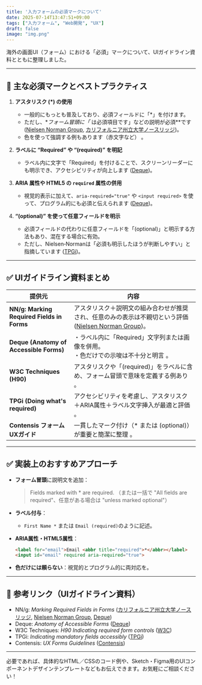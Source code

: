 ```yaml
---
title: '入力フォームの必須マークについて'
date: 2025-07-14T13:47:51+09:00
tags: ["入力フォーム", "Web開発", "UX"]
draft: false
image: "img.png"
---
```


海外の画面UI（フォーム）における「必須」マークについて、UIガイドライン資料とともに整理しました。

---

## 📌 主な必須マークとベストプラクティス

1. **アスタリスク (\*) の使用**

    * 一般的にもっとも普及しており、必須フィールドに「\*」を付けます。
    * ただし、\**フォーム冒頭に「* は必須項目です」などの説明が必須\*\*です ([Nielsen Norman Group][1], [カリフォルニア州立大学ノースリッジ][2])。
    * 色を使って強調する例もあります（赤文字など） 。

2. **ラベルに “Required” や “(required)” を明記**

    * ラベル内に文字で「Required」を付けることで、スクリーンリーダーにも明示でき、アクセシビリティが向上します ([Deque][3])。

3. **ARIA 属性や HTML5 の `required` 属性の併用**

    * 視覚的表示に加えて、`aria-required="true"` や `<input required>` を使って、プログラム的にも必須と伝えられます ([Deque][3])。

4. **“(optional)” を使って任意フィールドを明示**

    * 必須フィールドの代わりに任意フィールドを「(optional)」と明示する方法もあり、混在する場合に有効。
    * ただし、Nielsen‑Normanは「必須も明示したほうが判断しやすい」と指摘しています ([TPGi][4])。

---

## ✅ UIガイドライン資料まとめ

| 提供元                                        | 内容                                                                  |
| ------------------------------------------ | ------------------------------------------------------------------- |
| **NN/g: Marking Required Fields in Forms** | アスタリスク＋説明文の組み合わせが推奨され、任意のみの表示は不親切という評価 ([Nielsen Norman Group][1])。 |
| **Deque (Anatomy of Accessible Forms)**    | ・ラベル内に「Required」文字列または画像を併用。<br>・色だけでの示唆は不十分と明言 。                   |
| **W3C Techniques (H90)**                   | アスタリスクや「(required)」をラベルに含め、フォーム冒頭で意味を定義する例あり 。                      |
| **TPGi (Doing what's required)**           | アクセシビリティを考慮し、アスタリスク＋ARIA属性＋ラベル文字挿入が最適と評価 。                          |
| **Contensis フォームUXガイド**                    | 一貫したマーク付け（\* または (optional)）が重要と簡潔に整理 。                             |

---

## ✅ 実装上のおすすめアプローチ

* **フォーム冒頭**に説明文を追加：

  > Fields marked with \* are required.
  > （または一括で "All fields are required"、任意がある場合は "unless marked optional"）

* **ラベル付与**：

    * `First Name *` または `Email (required)`のように記述。

* **ARIA属性・HTML5属性**：

  ```html
  <label for="email">Email <abbr title="required">*</abbr></label>
  <input id="email" required aria-required="true">
  ```

* **色だけには頼らない**：視覚的とプログラム的に両対応を。

---

## 🔗 参考リンク（UIガイドライン資料）

* NN/g: *Marking Required Fields in Forms* ([カリフォルニア州立大学ノースリッジ][2], [Nielsen Norman Group][1], [Deque][3])
* Deque: *Anatomy of Accessible Forms* ([Deque][3])
* W3C Techniques: *H90 Indicating required form controls* ([W3C][5])
* TPGi: *Indicating mandatory fields accessibly* ([TPGi][4])
* Contensis: *UX Forms Guidelines* ([Contensis][6])

---

必要であれば、具体的なHTML／CSSのコード例や、Sketch・Figma用のUIコンポーネントデザインテンプレートなどもお伝えできます。お気軽にご相談ください！

[1]: https://www.nngroup.com/articles/required-fields/?utm_source=chatgpt.com "Marking Required Fields in Forms - NN/g"
[2]: https://www.csun.edu/universal-design-center/web-accessibility-criteria-required-fields?utm_source=chatgpt.com "Web Accessibility Criteria - Required Fields - CSUN"
[3]: https://www.deque.com/blog/anatomy-of-accessible-forms-required-form-fields/?utm_source=chatgpt.com "The Anatomy of Accessible Forms: Required Form Fields"
[4]: https://www.tpgi.com/doing-whats-required-indicating-mandatory-fields-in-an-accessible-way/?utm_source=chatgpt.com "Doing what's required: Indicating mandatory fields in an accessible ..."
[5]: https://www.w3.org/TR/WCAG20-TECHS/H90.html?utm_source=chatgpt.com "H90: Indicating required form controls using label or legend - W3C"
[6]: https://www.contensis.com/community/blog/ux-forms-guidelines?utm_source=chatgpt.com "Build better web forms: 15 UX guidelines that work - Contensis"
